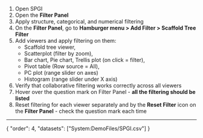 1. Open SPGI
1. Open the **Filter Panel**
1. Apply structure, categorical, and numerical filtering
2.  On the **Filter Panel**, go to **Hamburger menu > Add Filter > Scaffold Tree Filter**
2. Add viewers and apply filtering on them: 
   * Scaffold tree viewer, 
   * Scatterplot (filter by zoom), 
   * Bar chart, Pie chart, Trellis plot (on click = filter), 
   * Pivot table (Row source = All),
   * PC plot (range slider on axes)
   * Histogram (range slider under X axis)
1. Verify that collaborative filtering works correctly across all viewers
1. Hover over the question mark on Filter Panel - **all the filtering should be listed**
4. Reset filtering for each viewer separately and by the **Reset Filter** icon on the **Filter Panel** - check the question mark each time

---
{
"order": 4,
"datasets": ["System:DemoFiles/SPGI.csv"]
}
